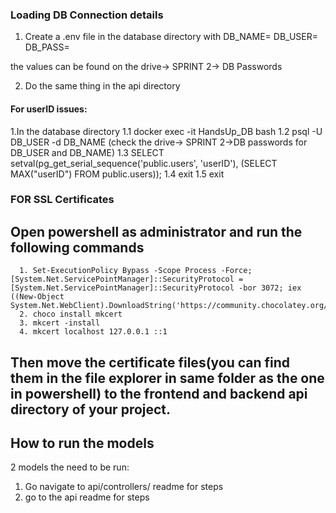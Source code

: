 ### Loading DB Connection details

1. Create a .env file in the database directory with 
    DB_NAME=
    DB_USER=
    DB_PASS=

the values can be found on the drive-> SPRINT 2-> DB Passwords

2. Do the same thing in the api directory


#### For userID issues:
1.In the database directory
  1.1 docker exec -it HandsUp_DB bash
  1.2 psql -U DB_USER -d DB_NAME (check the drive-> SPRINT 2->DB passwords for DB_USER and DB_NAME)
  1.3 SELECT setval(pg_get_serial_sequence('public.users', 'userID'), (SELECT MAX("userID") FROM public.users));
  1.4 exit
  1.5 exit

### FOR SSL Certificates
## Open powershell as administrator and run the following commands
      1. Set-ExecutionPolicy Bypass -Scope Process -Force; [System.Net.ServicePointManager]::SecurityProtocol = [System.Net.ServicePointManager]::SecurityProtocol -bor 3072; iex ((New-Object System.Net.WebClient).DownloadString('https://community.chocolatey.org/install.ps1'))
      2. choco install mkcert
      3. mkcert -install
      4. mkcert localhost 127.0.0.1 ::1
## Then move the certificate files(you can find them in the file explorer in same folder as the one in powershell) to the frontend and backend api directory of your project.


## How to run the models
2 models the need to be run:
1) Go navigate to api/controllers/ readme for steps
2) go to the api readme for steps 

